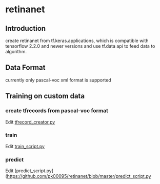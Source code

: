 # retinanet

## Introduction
create retinanet from tf.keras.applications, which is compatible with tensorflow 2.2.0 and newer versions and use tf.data api to feed data to algorithm.


## Data Format
currently only pascal-voc xml format is supported

## Training on custom data
### create tfrecords from pascal-voc format
Edit [tfrecord_creator.py](https://github.com/pk00095/retinanet/blob/master/tfrecord_creator.py)
### train
Edit [train_script.py](https://github.com/pk00095/retinanet/blob/master/train_script.py)
### predict
Edit [predict_script.py](https://github.com/pk00095/retinanet/blob/master/predict_script.py
